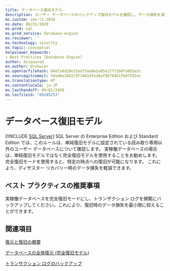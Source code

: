 ```yaml
---
title: データベース復旧モデル
description: ユーザー データベースのバックアップ復旧モデルを確認し、データ損失を減らすためのポリシーを有効にする方法について説明します。
ms.custom: seo-lt-2019
ms.date: 08/31/2020
ms.prod: sql
ms.prod_service: database-engine
ms.reviewer: ''
ms.technology: security
ms.topic: conceptual
helpviewer_keywords:
- Best Practices [Database Engine]
author: dzsquared
ms.author: drskwier
ms.openlocfilehash: 048fa8d28e32ad73aa9e2a85e217f268fa865a3c
ms.sourcegitcommit: 5da46e16b2c9710414fe36af9670461fb07555dc
ms.translationtype: HT
ms.contentlocale: ja-JP
ms.lasthandoff: 09/01/2020
ms.locfileid: "89285253"
---
```

# <a name="database-recovery-model"></a>データベース復旧モデル
 [!INCLUDE [SQL Server](../../includes/applies-to-version/sqlserver.md)]
  SQL Server の Enterprise Edition および Standard Edition では、このルールは、単純復旧モデルに設定されている読み取り専用以外のユーザー データベースについて確認します。 実稼働データベースの場合は、単純復旧モデルではなく完全復旧モデルを使用することをお勧めします。 完全復旧モードを使用すると、特定の時点への復旧が可能になります。 これにより、ディザスター リカバリー時のデータ損失を軽減できます。
  
## <a name="best-practices-recommendations"></a>ベスト プラクティスの推奨事項  
 実稼働データベースを完全復旧モードにし、トランザクション ログを頻繁にバックアップしてください。これにより、復旧時のデータ損失を最小限に抑えることができます。
  
## <a name="see-also"></a>関連項目 
  
 [復元と復旧の概要](../backup-restore/restore-and-recovery-overview-sql-server.md)   
  
 [データベースの全体復元 (完全復旧モデル)](../backup-restore/complete-database-restores-full-recovery-model.md)  

 [ トランザクション ログのバックアップ](../backup-restore/transaction-log-backups-sql-server.md)   
  
